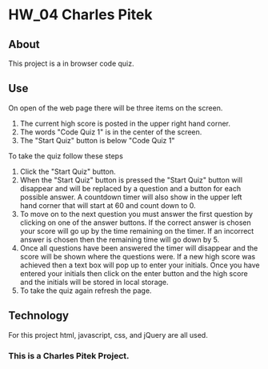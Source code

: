 # HW_04 Charles Pitek

## About
This project is a in browser code quiz.

## Use
On open of the web page there will be three items on the screen.
1. The current high score is posted in the upper right hand corner. 
2. The words "Code Quiz 1" is in the center of the screen.
3. The "Start Quiz" button is below "Code Quiz 1"

To take the quiz follow these steps
1. Click the "Start Quiz" button.
2. When the "Start Quiz" button is pressed the "Start Quiz" button will disappear and will be replaced by a question and a button for each possible answer. A countdown timer will also show in the upper left hand corner that will start at 60 and count down to 0.
3.   To move on to the next question you must answer the first question by clicking on one of the answer buttons. If the correct answer is chosen your score will go up by the time remaining on the timer. If an incorrect answer is chosen then the remaining time will go down by 5.
4. Once all questions have been answered the timer will disappear and the score will be shown where the questions were. If a new high score was achieved then a text box will pop up to enter your initials. Once you have entered your initials then click on the enter button and the high score and the initials will be stored in local storage.
5. To take the quiz again refresh the page.

## Technology
For this project html, javascript, css, and jQuery are all used.

### This is a Charles Pitek Project.